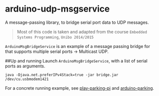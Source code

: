 # arduino-udp-msgservice
A message-passing library, to bridge serial port data to UDP messages.

> Most of this code is taken and adapted from the course `Embedded Systems Programming`, `Unibo 2014/2015`

`ArduinoMsgBridgeService` is an example of a message passing bridge for that supports multiple serial ports -> Multicast UDP.

##Up and running
Launch `ArduinoMsgBridgeService`, with a list of serial ports as arguments.

`java -Djava.net.preferIPv4Stack=true -jar bridge.jar /dev/cu.usbmodem1421`

For a concrete running example, see [play-parking-pi](https://github.com/AL333Z/play-parking-pi) and [arduino-parking](https://github.com/AL333Z/arduino-parking).
